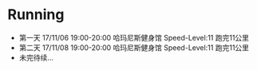 # Running
- 第一天 17/11/06 19:00-20:00 哈玛尼斯健身馆 Speed-Level:11 跑完11公里
- 第二天 17/11/08 19:00-20:00 哈玛尼斯健身馆 Speed-Level:11 跑完11公里
- 未完待续...
